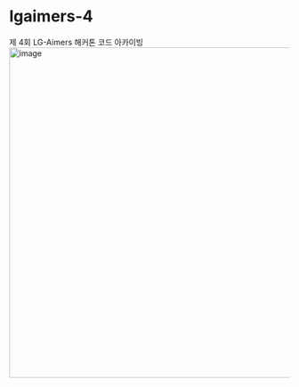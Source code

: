 # lgaimers-4
제 4회 LG-Aimers 해커톤 코드 아카이빙
<img width="594" alt="image" src="https://github.com/sangohkim/lgaimers-4/assets/48672097/e13ba352-ad44-4f18-899e-ccbb0029ce63">
